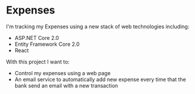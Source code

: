 
# Expenses

I'm tracking my Expenses using a new stack of web technologies including:

- ASP.NET Core 2.0
- Entity Framework Core 2.0
- React

With this project I want to:
 - Control my expenses using a web page
 - An email service to automatically add new expense every time that the bank send an email with a new transaction

